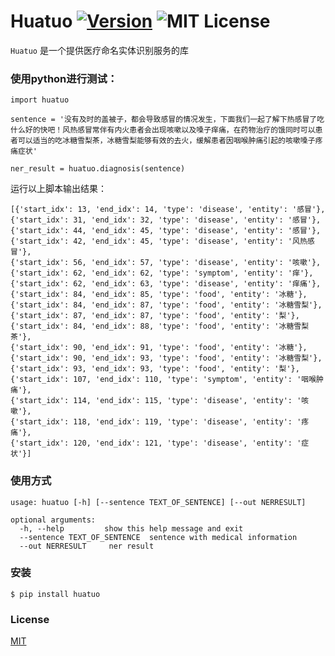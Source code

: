 # Huatuo [![Version][version-badge]][version-link] ![MIT License][license-badge]



`Huatuo` 是一个提供医疗命名实体识别服务的库


### 使用python进行测试：
```
import huatuo

sentence = '没有及时的盖被子，都会导致感冒的情况发生，下面我们一起了解下热感冒了吃什么好的快吧！风热感冒常伴有内火患者会出现咳嗽以及嗓子痒痛，在药物治疗的饿同时可以患者可以适当的吃冰糖雪梨茶，冰糖雪梨能够有效的去火，缓解患者因咽喉肿痛引起的咳嗽嗓子疼痛症状'

ner_result = huatuo.diagnosis(sentence)
```

运行以上脚本输出结果：
```
[{'start_idx': 13, 'end_idx': 14, 'type': 'disease', 'entity': '感冒'},
{'start_idx': 31, 'end_idx': 32, 'type': 'disease', 'entity': '感冒'},
{'start_idx': 44, 'end_idx': 45, 'type': 'disease', 'entity': '感冒'},
{'start_idx': 42, 'end_idx': 45, 'type': 'disease', 'entity': '风热感冒'},
{'start_idx': 56, 'end_idx': 57, 'type': 'disease', 'entity': '咳嗽'},
{'start_idx': 62, 'end_idx': 62, 'type': 'symptom', 'entity': '痒'},
{'start_idx': 62, 'end_idx': 63, 'type': 'disease', 'entity': '痒痛'},
{'start_idx': 84, 'end_idx': 85, 'type': 'food', 'entity': '冰糖'},
{'start_idx': 84, 'end_idx': 87, 'type': 'food', 'entity': '冰糖雪梨'},
{'start_idx': 87, 'end_idx': 87, 'type': 'food', 'entity': '梨'},
{'start_idx': 84, 'end_idx': 88, 'type': 'food', 'entity': '冰糖雪梨茶'},
{'start_idx': 90, 'end_idx': 91, 'type': 'food', 'entity': '冰糖'},
{'start_idx': 90, 'end_idx': 93, 'type': 'food', 'entity': '冰糖雪梨'},
{'start_idx': 93, 'end_idx': 93, 'type': 'food', 'entity': '梨'},
{'start_idx': 107, 'end_idx': 110, 'type': 'symptom', 'entity': '咽喉肿痛'},
{'start_idx': 114, 'end_idx': 115, 'type': 'disease', 'entity': '咳嗽'},
{'start_idx': 118, 'end_idx': 119, 'type': 'disease', 'entity': '疼痛'},
{'start_idx': 120, 'end_idx': 121, 'type': 'disease', 'entity': '症状'}]
```

### 使用方式

```
usage: huatuo [-h] [--sentence TEXT_OF_SENTENCE] [--out NERRESULT]

optional arguments:
  -h, --help         show this help message and exit
  --sentence TEXT_OF_SENTENCE  sentence with medical information
  --out NERRESULT     ner result
```


### 安装

```
$ pip install huatuo
```


### License

[MIT](https://github.com/easonforai/huatuo/blob/master/LICENSE)


[version-badge]:   https://img.shields.io/badge/version-0.1-brightgreen.svg
[version-link]:    https://pypi.python.org/pypi/huatuo/
[license-badge]:   https://img.shields.io/github/license/pythonml/huatuo.svg
